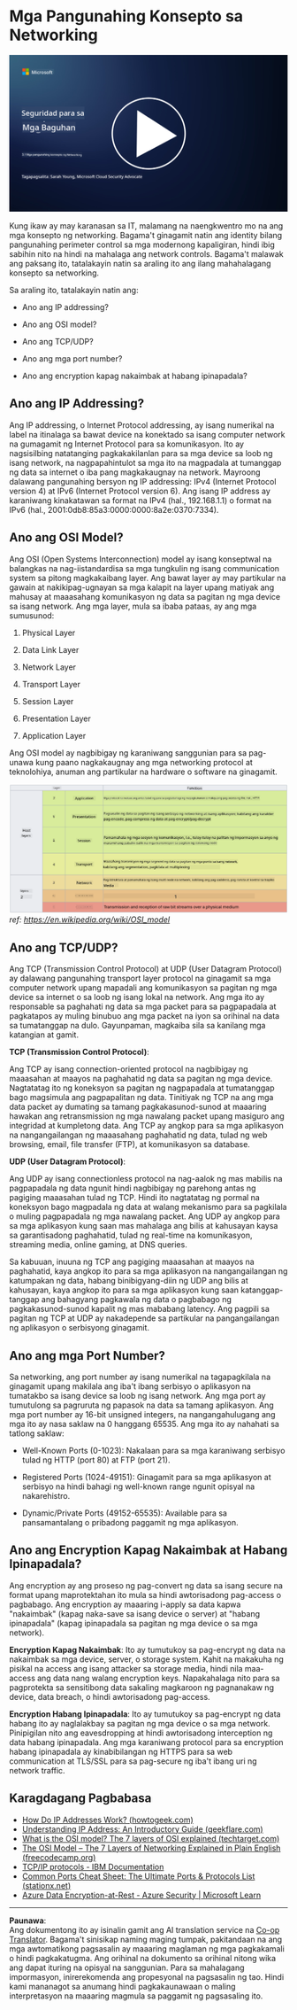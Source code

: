 <!--
CO_OP_TRANSLATOR_METADATA:
{
  "original_hash": "252724eceeb183fb9018f88c5e1a3f0c",
  "translation_date": "2025-09-04T01:48:40+00:00",
  "source_file": "3.1 Networking key concepts.md",
  "language_code": "tl"
}
-->
# Mga Pangunahing Konsepto sa Networking

[![Panoorin ang video](../../translated_images/3-1_placeholder.4175b570caca311e2bfc7e19ab9e1f14144b17af49b128ea998c2a7211f49795.tl.png)](https://learn-video.azurefd.net/vod/player?id=1d8606a8-8357-4dae-8b8f-0a13c3fddd7a)

Kung ikaw ay may karanasan sa IT, malamang na naengkwentro mo na ang mga konsepto ng networking. Bagama't ginagamit natin ang identity bilang pangunahing perimeter control sa mga modernong kapaligiran, hindi ibig sabihin nito na hindi na mahalaga ang network controls. Bagama't malawak ang paksang ito, tatalakayin natin sa araling ito ang ilang mahahalagang konsepto sa networking.

Sa araling ito, tatalakayin natin ang:

- Ano ang IP addressing?

- Ano ang OSI model?

- Ano ang TCP/UDP?

- Ano ang mga port number?

- Ano ang encryption kapag nakaimbak at habang ipinapadala?

## Ano ang IP Addressing?

Ang IP addressing, o Internet Protocol addressing, ay isang numerikal na label na itinalaga sa bawat device na konektado sa isang computer network na gumagamit ng Internet Protocol para sa komunikasyon. Ito ay nagsisilbing natatanging pagkakakilanlan para sa mga device sa loob ng isang network, na nagpapahintulot sa mga ito na magpadala at tumanggap ng data sa internet o iba pang magkakaugnay na network. Mayroong dalawang pangunahing bersyon ng IP addressing: IPv4 (Internet Protocol version 4) at IPv6 (Internet Protocol version 6). Ang isang IP address ay karaniwang kinakatawan sa format na IPv4 (hal., 192.168.1.1) o format na IPv6 (hal., 2001:0db8:85a3:0000:0000:8a2e:0370:7334).

## Ano ang OSI Model?

Ang OSI (Open Systems Interconnection) model ay isang konseptwal na balangkas na nag-iistandardisa sa mga tungkulin ng isang communication system sa pitong magkakaibang layer. Ang bawat layer ay may partikular na gawain at nakikipag-ugnayan sa mga kalapit na layer upang matiyak ang mahusay at maaasahang komunikasyon ng data sa pagitan ng mga device sa isang network. Ang mga layer, mula sa ibaba pataas, ay ang mga sumusunod:

1. Physical Layer

2. Data Link Layer

3. Network Layer

4. Transport Layer

5. Session Layer

6. Presentation Layer

7. Application Layer

Ang OSI model ay nagbibigay ng karaniwang sanggunian para sa pag-unawa kung paano nagkakaugnay ang mga networking protocol at teknolohiya, anuman ang partikular na hardware o software na ginagamit.

![image](../../translated_images/osilayers.3489744e4715f50913c8f8cfe8deaccdcee6b0642bb18344496faed0abb58051.tl.png)  
_ref: https://en.wikipedia.org/wiki/OSI_model_

## Ano ang TCP/UDP?

Ang TCP (Transmission Control Protocol) at UDP (User Datagram Protocol) ay dalawang pangunahing transport layer protocol na ginagamit sa mga computer network upang mapadali ang komunikasyon sa pagitan ng mga device sa internet o sa loob ng isang lokal na network. Ang mga ito ay responsable sa paghahati ng data sa mga packet para sa pagpapadala at pagkatapos ay muling binubuo ang mga packet na iyon sa orihinal na data sa tumatanggap na dulo. Gayunpaman, magkaiba sila sa kanilang mga katangian at gamit.

**TCP (Transmission Control Protocol)**:

Ang TCP ay isang connection-oriented protocol na nagbibigay ng maaasahan at maayos na paghahatid ng data sa pagitan ng mga device. Nagtatatag ito ng koneksyon sa pagitan ng nagpapadala at tumatanggap bago magsimula ang pagpapalitan ng data. Tinitiyak ng TCP na ang mga data packet ay dumating sa tamang pagkakasunod-sunod at maaaring hawakan ang retransmission ng mga nawalang packet upang masiguro ang integridad at kumpletong data. Ang TCP ay angkop para sa mga aplikasyon na nangangailangan ng maaasahang paghahatid ng data, tulad ng web browsing, email, file transfer (FTP), at komunikasyon sa database.

**UDP (User Datagram Protocol)**:

Ang UDP ay isang connectionless protocol na nag-aalok ng mas mabilis na pagpapadala ng data ngunit hindi nagbibigay ng parehong antas ng pagiging maaasahan tulad ng TCP. Hindi ito nagtatatag ng pormal na koneksyon bago magpadala ng data at walang mekanismo para sa pagkilala o muling pagpapadala ng mga nawalang packet. Ang UDP ay angkop para sa mga aplikasyon kung saan mas mahalaga ang bilis at kahusayan kaysa sa garantisadong paghahatid, tulad ng real-time na komunikasyon, streaming media, online gaming, at DNS queries.

Sa kabuuan, inuuna ng TCP ang pagiging maaasahan at maayos na paghahatid, kaya angkop ito para sa mga aplikasyon na nangangailangan ng katumpakan ng data, habang binibigyang-diin ng UDP ang bilis at kahusayan, kaya angkop ito para sa mga aplikasyon kung saan katanggap-tanggap ang bahagyang pagkawala ng data o pagbabago ng pagkakasunod-sunod kapalit ng mas mababang latency. Ang pagpili sa pagitan ng TCP at UDP ay nakadepende sa partikular na pangangailangan ng aplikasyon o serbisyong ginagamit.

## Ano ang mga Port Number?

Sa networking, ang port number ay isang numerikal na tagapagkilala na ginagamit upang makilala ang iba't ibang serbisyo o aplikasyon na tumatakbo sa isang device sa loob ng isang network. Ang mga port ay tumutulong sa pagruruta ng papasok na data sa tamang aplikasyon. Ang mga port number ay 16-bit unsigned integers, na nangangahulugang ang mga ito ay nasa saklaw na 0 hanggang 65535. Ang mga ito ay nahahati sa tatlong saklaw:

- Well-Known Ports (0-1023): Nakalaan para sa mga karaniwang serbisyo tulad ng HTTP (port 80) at FTP (port 21).

- Registered Ports (1024-49151): Ginagamit para sa mga aplikasyon at serbisyo na hindi bahagi ng well-known range ngunit opisyal na nakarehistro.

- Dynamic/Private Ports (49152-65535): Available para sa pansamantalang o pribadong paggamit ng mga aplikasyon.

## Ano ang Encryption Kapag Nakaimbak at Habang Ipinapadala?

Ang encryption ay ang proseso ng pag-convert ng data sa isang secure na format upang maprotektahan ito mula sa hindi awtorisadong pag-access o pagbabago. Ang encryption ay maaaring i-apply sa data kapwa "nakaimbak" (kapag naka-save sa isang device o server) at "habang ipinapadala" (kapag ipinapadala sa pagitan ng mga device o sa mga network).

**Encryption Kapag Nakaimbak**: Ito ay tumutukoy sa pag-encrypt ng data na nakaimbak sa mga device, server, o storage system. Kahit na makakuha ng pisikal na access ang isang attacker sa storage media, hindi nila maa-access ang data nang walang encryption keys. Napakahalaga nito para sa pagprotekta sa sensitibong data sakaling magkaroon ng pagnanakaw ng device, data breach, o hindi awtorisadong pag-access.

**Encryption Habang Ipinapadala**: Ito ay tumutukoy sa pag-encrypt ng data habang ito ay naglalakbay sa pagitan ng mga device o sa mga network. Pinipigilan nito ang eavesdropping at hindi awtorisadong interception ng data habang ipinapadala. Ang mga karaniwang protocol para sa encryption habang ipinapadala ay kinabibilangan ng HTTPS para sa web communication at TLS/SSL para sa pag-secure ng iba't ibang uri ng network traffic.

## Karagdagang Pagbabasa
- [How Do IP Addresses Work? (howtogeek.com)](https://www.howtogeek.com/341307/how-do-ip-addresses-work/)
- [Understanding IP Address: An Introductory Guide (geekflare.com)](https://geekflare.com/understanding-ip-address/)
- [What is the OSI model? The 7 layers of OSI explained (techtarget.com)](https://www.techtarget.com/searchnetworking/definition/OSI)
- [The OSI Model – The 7 Layers of Networking Explained in Plain English (freecodecamp.org)](https://www.freecodecamp.org/news/osi-model-networking-layers-explained-in-plain-english/)
- [TCP/IP protocols - IBM Documentation](https://www.ibm.com/docs/en/aix/7.3?topic=protocol-tcpip-protocols)
- [Common Ports Cheat Sheet: The Ultimate Ports & Protocols List (stationx.net)](https://www.stationx.net/common-ports-cheat-sheet/)
- [Azure Data Encryption-at-Rest - Azure Security | Microsoft Learn](https://learn.microsoft.com/azure/security/fundamentals/encryption-atrest?WT.mc_id=academic-96948-sayoung)

---

**Paunawa**:  
Ang dokumentong ito ay isinalin gamit ang AI translation service na [Co-op Translator](https://github.com/Azure/co-op-translator). Bagama't sinisikap naming maging tumpak, pakitandaan na ang mga awtomatikong pagsasalin ay maaaring maglaman ng mga pagkakamali o hindi pagkakatugma. Ang orihinal na dokumento sa orihinal nitong wika ang dapat ituring na opisyal na sanggunian. Para sa mahalagang impormasyon, inirerekomenda ang propesyonal na pagsasalin ng tao. Hindi kami mananagot sa anumang hindi pagkakaunawaan o maling interpretasyon na maaaring magmula sa paggamit ng pagsasaling ito.